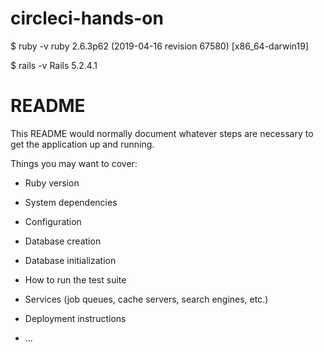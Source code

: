 # circleci-hands-on

$ ruby -v
ruby 2.6.3p62 (2019-04-16 revision 67580) [x86_64-darwin19]

$ rails -v
Rails 5.2.4.1

# README

This README would normally document whatever steps are necessary to get the
application up and running.

Things you may want to cover:

* Ruby version

* System dependencies

* Configuration

* Database creation

* Database initialization

* How to run the test suite

* Services (job queues, cache servers, search engines, etc.)

* Deployment instructions

* ...
